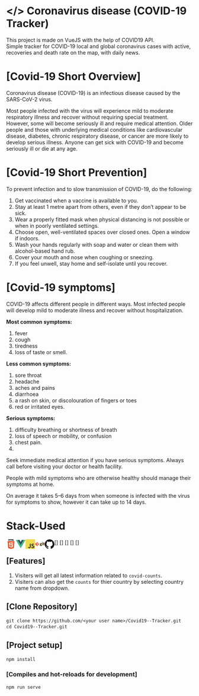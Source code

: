 # </> Coronavirus disease (COVID-19 Tracker)
This project is made on VueJS with the help of COVID19 API.  
Simple tracker for COVID-19 local and global coronavirus cases with active, recoveries and death rate on the map, with daily news.

# [Covid-19 Short Overview]

Coronavirus disease (COVID-19) is an infectious disease caused by the SARS-CoV-2 virus.

Most people infected with the virus will experience mild to moderate respiratory illness and recover without requiring special treatment. However, some will become seriously ill and require medical attention. Older people and those with underlying medical conditions like cardiovascular disease, diabetes, chronic respiratory disease, or cancer are more likely to develop serious illness. Anyone can get sick with COVID-19 and become seriously ill or die at any age. 

# [Covid-19 Short Prevention]

To prevent infection and to slow transmission of COVID-19, do the following: 

1. Get vaccinated when a vaccine is available to you.
2. Stay at least 1 metre apart from others, even if they don’t appear to be sick.
3. Wear a properly fitted mask when physical distancing is not possible or when in poorly ventilated settings.
4. Choose open, well-ventilated spaces over closed ones. Open a window if indoors.
5. Wash your hands regularly with soap and water or clean them with alcohol-based hand rub.
6. Cover your mouth and nose when coughing or sneezing.
7. If you feel unwell, stay home and self-isolate until you recover.

# [Covid-19 symptoms]

COVID-19 affects different people in different ways. Most infected people will develop mild to moderate illness and recover without hospitalization.

<b> Most common symptoms: </b>

1. fever
2. cough
3. tiredness
4. loss of taste or smell.

<b> Less common symptoms: </b>

1. sore throat
2. headache
3. aches and pains
4. diarrhoea
5. a rash on skin, or discolouration of fingers or toes
6. red or irritated eyes.

<b> Serious symptoms: </b>

1. difficulty breathing or shortness of breath
2. loss of speech or mobility, or confusion
3. chest pain.
4. 
Seek immediate medical attention if you have serious symptoms.  Always call before visiting your doctor or health facility. 

People with mild symptoms who are otherwise healthy should manage their symptoms at home. 

On average it takes 5–6 days from when someone is infected with the virus for symptoms to show, however it can take up to 14 days. 

# Stack-Used
[<img align="left" alt="HTML5" width="26px" src="https://raw.githubusercontent.com/github/explore/80688e429a7d4ef2fca1e82350fe8e3517d3494d/topics/html/html.png" />]
[<img align="left" alt="React" width="26px" src="https://raw.githubusercontent.com/github/explore/80688e429a7d4ef2fca1e82350fe8e3517d3494d/topics/vue/vue.png" />]
[<img align="left" alt="JavaScript" width="26px" src="https://raw.githubusercontent.com/github/explore/80688e429a7d4ef2fca1e82350fe8e3517d3494d/topics/javascript/javascript.png" />]
[<img align="left" alt="Git" width="26px" src="https://raw.githubusercontent.com/github/explore/80688e429a7d4ef2fca1e82350fe8e3517d3494d/topics/git/git.png" />]
[<img align="left" alt="GitHub" width="26px" src="https://raw.githubusercontent.com/github/explore/78df643247d429f6cc873026c0622819ad797942/topics/github/github.png" />]

## [Features]
1. Visiters will get all latest information related to `covid-counts`.
2. Visiters can also get the `counts` for thier country by selecting country name from dropdown.

## [Clone Repository]
```
git clone https://github.com/<your user name>/Covid19--Tracker.git
cd Covid19--Tracker.git
```

## [Project setup]
```
npm install
```

### [Compiles and hot-reloads for development]

```
npm run serve
```



